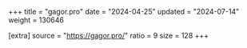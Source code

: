 +++
title = "gagor.pro"
date = "2024-04-25"
updated = "2024-07-14"
weight = 130646

[extra]
source = "https://gagor.pro/"
ratio = 9
size = 128
+++
